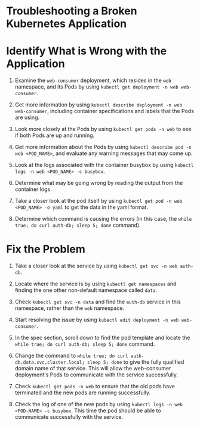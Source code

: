 Troubleshooting a Broken Kubernetes Application
===

# Identify What is Wrong with the Application

1. Examine the `web-consumer` deployment, which resides in the `web` namespace, and its Pods by using `kubectl get deployment -n web web-consumer`.

1. Get more information by using `kubectl describe deployment -n web web-consumer`, including container specifications and labels that the Pods are using.

1. Look more closely at the Pods by using `kubectl get pods -n web` to see if both Pods are up and running.

1. Get more information about the Pods by using `kubectl describe pod -n web <POD_NAME>`, and evaluate any warning messages that may come up.

1. Look at the logs associated with the container busybox by using `kubectl logs -n web <POD_NAME> -c busybox`.

1. Determine what may be going wrong by reading the output from the container logs.

1. Take a closer look at the pod itself by using `kubectl get pod -n web <POD_NAME> -o yaml` to get the data in the yaml format.

1. Determine which command is causing the errors (in this case, the `while true; do curl auth-db; sleep 5; done` command).

# Fix the Problem

1. Take a closer look at the service by using `kubectl get svc -n web auth-db`.

1. Locate where the service is by using `kubectl get namespaces` and finding the one other non-default namespace called `data`.

1. Check `kubectl get svc -n data` and find the `auth-db` service in this namespace, rather than the `web` namespace.

1. Start resolving the issue by using `kubectl edit deployment -n web web-consumer`.

1. In the spec section, scroll down to find the pod template and locate the `while true; do curl auth-db; sleep 5; done` command.

1. Change the command to `while true; do curl auth-db.data.svc.cluster.local; sleep 5; done` to give the fully qualified domain name of that service. This will allow the web-consumer deployment's Pods to communicate with the service successfully.

1. Check `kubectl get pods -n web` to ensure that the old pods have terminated and the new pods are running successfully.

1. Check the log of one of the new pods by using `kubectl logs -n web <POD-NAME> -c busybox`. This time the pod should be able to communicate successfully with the service.